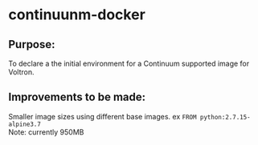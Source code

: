 # continuunm-docker

## Purpose:
To declare a the initial environment for a Continuum supported image for Voltron.

## Improvements to be made:
Smaller image sizes using different base images. ex `FROM python:2.7.15-alpine3.7`  
Note: currently 950MB
